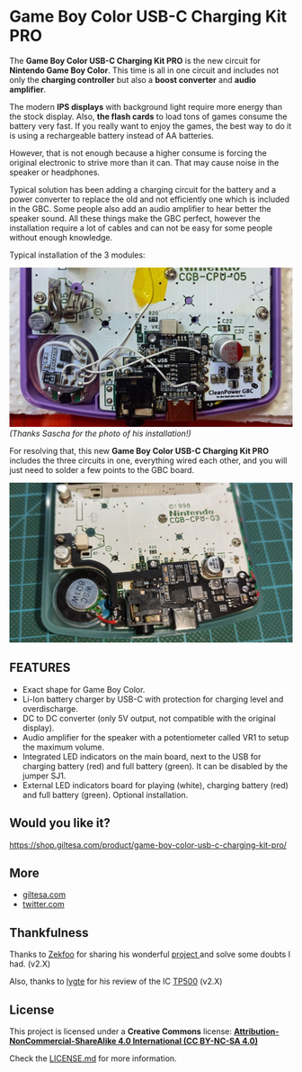 

# Game Boy Color USB-C Charging Kit PRO

The **Game Boy Color USB-C Charging Kit PRO** is the new circuit for **Nintendo Game Boy Color**. This time is all in one circuit and includes not only the **charging controller** but also a **boost converter** and **audio amplifier**.

The modern **IPS displays** with background light require more energy than the stock display. Also, **the flash cards** to load tons of games consume the battery very fast. If you really want to enjoy the games, the best way to do it is using a rechargeable battery instead of AA batteries.

However, that is not enough because a higher consume is forcing the original electronic to strive more than it can. That may cause noise in the speaker or headphones.

Typical solution has been adding a charging circuit for the battery and a power converter to replace the old and not efficiently one which is included in the GBC. Some people also add an audio amplifier to hear better the speaker sound. All these things make the GBC perfect, however the installation require a lot of cables and can not be easy for some people without enough knowledge.

Typical installation of the 3 modules:

![GBC](https://raw.githubusercontent.com/giltesa/Game-Boy-Color-USB-C-Charging-Kit-Pro/master/4.%20Photos/main/Sascha.jpg)
*(Thanks Sascha for the photo of his installation!)*

For resolving that, this new **Game Boy Color USB-C Charging Kit PRO** includes the three circuits in one, everything wired each other, and you will just need to solder a few points to the GBC board.

![GBC](https://raw.githubusercontent.com/giltesa/Game-Boy-Color-USB-C-Charging-Kit-Pro/master/4.%20Photos/main/gbc-pro-installed-1.jpg)


## FEATURES

-   Exact shape for Game Boy Color.
-   Li-Ion battery charger by USB-C with protection for charging level and overdischarge.
-   DC to DC converter (only 5V output, not compatible with the original display).
-   Audio amplifier for the speaker with a potentiometer called VR1 to setup the maximum volume.
-   Integrated LED indicators on the main board, next to the USB for charging battery (red) and full battery (green). It can be disabled by the jumper SJ1.
-   External LED indicators board for playing (white), charging battery (red) and full battery (green). Optional installation.


## Would you like it?

https://shop.giltesa.com/product/game-boy-color-usb-c-charging-kit-pro/


## More

- [giltesa.com](https://giltesa.com "giltesa.com")
- [twitter.com](https://twitter.com/giltesa "twitter.com")


## Thankfulness

Thanks to [Zekfoo](https://github.com/Zekfoo/) for sharing his wonderful [project ](https://github.com/Zekfoo/CGZ) and solve some doubts I had. (v2.X)

Also, thanks to [lygte](https://lygte-info.dk) for his review of the IC [TP500](https://lygte-info.dk/review/Review%20Charger%20TP5000%204.2-3.6V%20module%20UK.html) (v2.X)


## License

This project is licensed under a **Creative Commons** license:
**[Attribution-NonCommercial-ShareAlike 4.0 International (CC BY-NC-SA 4.0) ](https://creativecommons.org/licenses/by-nc-sa/4.0/)**

Check the [LICENSE.md](LICENSE.md) for more information.
